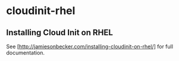 cloudinit-rhel
==============

Installing Cloud Init on RHEL
-----------------------------

See [http://jamiesonbecker.com/installing-cloudinit-on-rhel/] for full documentation.
